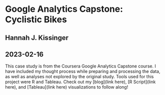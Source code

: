 # Google Analytics Capstone: Cyclistic Bikes
## Hannah J. Kissinger
## 2023-02-16

This case study is from the Coursera Google Analytics Capstone course. I have included my thought process while preparing and processing the data, as well as analyses not explored by the original study. Tools used for this project were R and Tableau. Check out my [blog](link here), [R Script](link here), and [Tableau](link here) visualizations to follow along!
